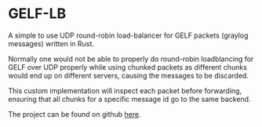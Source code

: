 # GELF-LB

A simple to use UDP round-robin load-balancer for GELF packets (graylog messages) written in Rust.

Normally one would not be able to properly do round-robin loadblancing for GELF over UDP properly while using chunked packets as different chunks would end up on different servers, causing the messages to be discarded. 

This custom implementation will inspect each packet before forwarding, ensuring that all chunks for a specific message id go to the same backend.

The project can be found on github [here](https://github.com/OlofBlomqvist/gelf-lb).
